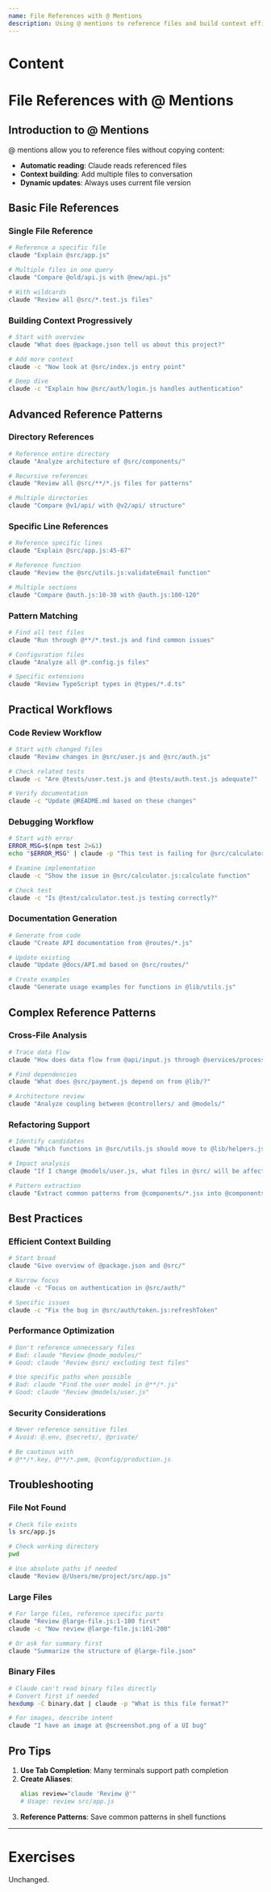 ```yaml
---
name: File References with @ Mentions
description: Using @ mentions to reference files and build context efficiently
---
```


# Content

# File References with @ Mentions

## Introduction to @ Mentions

@ mentions allow you to reference files without copying content:

- **Automatic reading**: Claude reads referenced files
- **Context building**: Add multiple files to conversation
- **Dynamic updates**: Always uses current file version

## Basic File References

### Single File Reference

```bash
# Reference a specific file
claude "Explain @src/app.js"

# Multiple files in one query
claude "Compare @old/api.js with @new/api.js"

# With wildcards
claude "Review all @src/*.test.js files"
```

### Building Context Progressively

```bash
# Start with overview
claude "What does @package.json tell us about this project?"

# Add more context
claude -c "Now look at @src/index.js entry point"

# Deep dive
claude -c "Explain how @src/auth/login.js handles authentication"
```

## Advanced Reference Patterns

### Directory References

```bash
# Reference entire directory
claude "Analyze architecture of @src/components/"

# Recursive references
claude "Review all @src/**/*.js files for patterns"

# Multiple directories
claude "Compare @v1/api/ with @v2/api/ structure"
```

### Specific Line References

```bash
# Reference specific lines
claude "Explain @src/app.js:45-67"

# Reference function
claude "Review the @src/utils.js:validateEmail function"

# Multiple sections
claude "Compare @auth.js:10-30 with @auth.js:100-120"
```

### Pattern Matching

```bash
# Find all test files
claude "Run through @**/*.test.js and find common issues"

# Configuration files
claude "Analyze all @*.config.js files"

# Specific extensions
claude "Review TypeScript types in @types/*.d.ts"
```

## Practical Workflows

### Code Review Workflow

```bash
# Start with changed files
claude "Review changes in @src/user.js and @src/auth.js"

# Check related tests
claude -c "Are @tests/user.test.js and @tests/auth.test.js adequate?"

# Verify documentation
claude -c "Update @README.md based on these changes"
```

### Debugging Workflow

```bash
# Start with error
ERROR_MSG=$(npm test 2>&1)
echo "$ERROR_MSG" | claude -p "This test is failing for @src/calculator.js"

# Examine implementation
claude -c "Show the issue in @src/calculator.js:calculate function"

# Check test
claude -c "Is @test/calculator.test.js testing correctly?"
```

### Documentation Generation

```bash
# Generate from code
claude "Create API documentation from @routes/*.js"

# Update existing
claude "Update @docs/API.md based on @src/routes/"

# Create examples
claude "Generate usage examples for functions in @lib/utils.js"
```

## Complex Reference Patterns

### Cross-File Analysis

```bash
# Trace data flow
claude "How does data flow from @api/input.js through @services/processor.js to @api/output.js?"

# Find dependencies
claude "What does @src/payment.js depend on from @lib/?"

# Architecture review
claude "Analyze coupling between @controllers/ and @models/"
```

### Refactoring Support

```bash
# Identify candidates
claude "Which functions in @src/utils.js should move to @lib/helpers.js?"

# Impact analysis
claude "If I change @models/user.js, what files in @src/ will be affected?"

# Pattern extraction
claude "Extract common patterns from @components/*.jsx into @components/shared/"
```

## Best Practices

### Efficient Context Building

```bash
# Start broad
claude "Give overview of @package.json and @src/"

# Narrow focus
claude -c "Focus on authentication in @src/auth/"

# Specific issues
claude -c "Fix the bug in @src/auth/token.js:refreshToken"
```

### Performance Optimization

```bash
# Don't reference unnecessary files
# Bad: claude "Review @node_modules/"
# Good: claude "Review @src/ excluding test files"

# Use specific paths when possible
# Bad: claude "Find the user model in @**/*.js"
# Good: claude "Review @models/user.js"
```

### Security Considerations

```bash
# Never reference sensitive files
# Avoid: @.env, @secrets/, @private/

# Be cautious with
# @**/*.key, @**/*.pem, @config/production.js
```

## Troubleshooting

### File Not Found

```bash
# Check file exists
ls src/app.js

# Check working directory
pwd

# Use absolute paths if needed
claude "Review @/Users/me/project/src/app.js"
```

### Large Files

```bash
# For large files, reference specific parts
claude "Review @large-file.js:1-100 first"
claude -c "Now review @large-file.js:101-200"

# Or ask for summary first
claude "Summarize the structure of @large-file.json"
```

### Binary Files

```bash
# Claude can't read binary files directly
# Convert first if needed
hexdump -C binary.dat | claude -p "What is this file format?"

# For images, describe intent
claude "I have an image at @screenshot.png of a UI bug"
```

## Pro Tips

1. **Use Tab Completion**: Many terminals support path completion
2. **Create Aliases**:
   ```bash
   alias review="claude 'Review @'"
   # Usage: review src/app.js
   ```
3. **Reference Patterns**: Save common patterns in shell functions

---

# Exercises

Unchanged.
